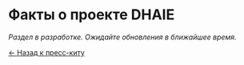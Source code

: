 # Факты о проекте DHAIE

*Раздел в разработке. Ожидайте обновления в ближайшее время.*

[← Назад к пресс-киту](README.md)
